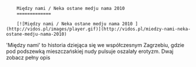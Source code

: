 
        Między nami / Neka ostane medju nama 2010 
        =============
        
        [![Między nami / Neka ostane medju nama 2010 ](http://vidos.pl/images/player.gif)](http://vidos.pl/miedzy-nami-neka-ostane-medju-nama-2010)
        
        
 'Między nami' to historia dziejąca się we współczesnym Zagrzebiu, gdzie pod podszewką mieszczańskiej nudy pulsuje oszalały erotyzm. Dwaj zobacz pełny opis
    